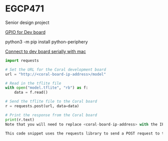 # EGCP471
Senior design project

[GPIO for Dev board](https://coral.ai/docs/dev-board/gpio/#program-gpios-with-libgpiod)

python3 -m pip install python-periphery

[Connect to dev board serially with mac](https://coral.ai/docs/dev-board/serial-console/#connect-with-macos)

```python
import requests

# Set the URL for the Coral development board
url = "http://<coral-board-ip-address>/model"

# Read in the tflite file
with open("model.tflite", "rb") as f:
    data = f.read()

# Send the tflite file to the Coral board
r = requests.post(url, data=data)

# Print the response from the Coral board
print(r.text)
Note that you will need to replace <coral-board-ip-address> with the IP address of your Coral development board. Also, you may also need to install requests library using pip install requests

This code snippet uses the requests library to send a POST request to the Coral board with the tflite file as the data. The response from the Coral board is then printed to the console.
```
